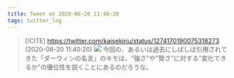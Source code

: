 ```yaml
---
title: Tweet at 2020-06-20 11:40:20
tags: twitter_log
---
```


> [!CITE] https://twitter.com/kaisekiriu/status/1274170190075318273 (2020-06-20 11:40:20)
> ![](https://twitter.com/kaisekiriu/status/1274170190075318273)
> 今回の、あるいは過去にしばしば引用されてきた「ダーウィンの名言」のキモは、"強さ"や"賢さ"に対する"変化できるか"の優位性を説くことにあるのだろうな。
